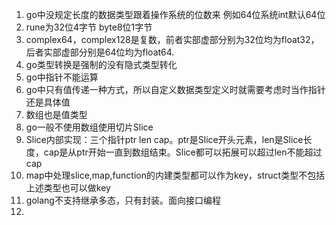 1. go中没规定长度的数据类型跟着操作系统的位数来
例如64位系统int默认64位
2. rune为32位4字节 byte8位1字节
3. complex64，complex128是复数，前者实部虚部分别为32位均为float32，后者实部虚部分别是64位均为float64.
4. go类型转换是强制的没有隐式类型转化
5. go中指针不能运算
6. go中只有值传递一种方式，所以自定义数据类型定义时就需要考虑时当作指针还是具体值
7. 数组也是值类型
8. go一般不使用数组使用切片Slice
9. Slice内部实现：三个指针ptr len cap。ptr是Slice开头元素，len是Slice长度，cap是从ptr开始一直到数组结束。Slice都可以拓展可以超过len不能超过cap
10. map中处理slice,map,function的内建类型都可以作为key，struct类型不包括上述类型也可以做key
11. golang不支持继承多态，只有封装。面向接口编程
12. 